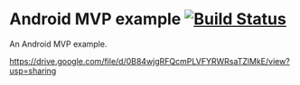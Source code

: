 # Android MVP example [![Build Status](https://travis-ci.org/raulmartinezm/MVP.svg?branch=master)](https://travis-ci.org/raulmartinezm/MVP)

An Android MVP example.

https://drive.google.com/file/d/0B84wjgRFQcmPLVFYRWRsaTZlMkE/view?usp=sharing
